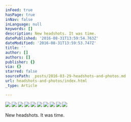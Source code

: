 ```yaml
---
inFeed: true
hasPage: true
inNav: false
inLanguage: null
keywords: []
description: New headshots. It was time.
datePublished: '2016-08-31T13:59:54.763Z'
dateModified: '2016-08-31T13:59:53.747Z'
title: ''
author: []
authors: []
publisher: {}
via: {}
starred: false
sourcePath: _posts/2016-03-29-headshots-and-photos.md
url: headshots-and-photos/index.html
_type: Article

---
```

![](https://the-grid-user-content.s3-us-west-2.amazonaws.com/82ffb01e-63f8-417f-bc39-58399321d7c0.jpg)
![](https://the-grid-user-content.s3-us-west-2.amazonaws.com/8825955b-0735-4553-a4fa-cc43b1efca07.jpg)
![](https://the-grid-user-content.s3-us-west-2.amazonaws.com/3adf2261-632e-4cba-a804-c60e8d74f31b.jpg)
![](https://the-grid-user-content.s3-us-west-2.amazonaws.com/15dc22b0-8d76-4410-a1b7-7623b39af270.jpg)
![](https://the-grid-user-content.s3-us-west-2.amazonaws.com/89cbd47b-bd87-4102-9e57-fe41fb244578.jpg)
![](https://the-grid-user-content.s3-us-west-2.amazonaws.com/7ef68eec-5900-4814-9e88-a4104ee4a1fd.jpg)
![](https://the-grid-user-content.s3-us-west-2.amazonaws.com/e7547712-d380-4977-b713-a68a41c4ddb8.jpg)
![](https://the-grid-user-content.s3-us-west-2.amazonaws.com/d0231c98-db93-451e-b0e4-35318b262c5c.jpg)
![](https://the-grid-user-content.s3-us-west-2.amazonaws.com/1bfb6127-4e7f-4fda-abd5-69f44dff2af1.jpg)
![](https://the-grid-user-content.s3-us-west-2.amazonaws.com/20ad798f-d4fd-40e9-b0e7-5afc1d030c53.jpg)

New headshots. It was time.